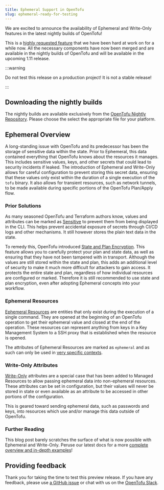 ```yaml
---
title: Ephemeral Support in OpenTofu
slug: ephemeral-ready-for-testing
---
```


We are excited to announce the availability of Ephemeral and Write-Only features in the latest nightly builds of OpenTofu!

This is a [highly requested feature](https://github.com/opentofu/opentofu/issues/1996) that we have been hard at work on for a while now. All the necessary components have now been merged and are available in the nightly builds of OpenTofu and will be available in the upcoming 1.11 release.

:::warning

Do not test this release on a production project! It is not a stable release!

:::

## Downloading the nightly builds

The nightly builds are available exclusively from the [OpenTofu Nightly Repository](https://nightlies.opentofu.org/nightlies/). Please choose the select the appropriate file for your platform.

## Ephemeral Overview

A long-standing issue with OpenTofu and its predecessor has been the storage of sensitive data within the state. Prior to Ephemeral, this data contained everything that OpenTofu knows about the resources it manages. This includes sensitive values, keys, and other secrets that could lead to security incidents if leaked. The introduction of Ephemeral and Write-Only allows for careful configuration to prevent storing this secret data, ensuring that these values only exist within the duration of a single execution of the `tofu` binary. It also allows for transient resources, such as network tunnels, to be made available during specific portions of the OpenTofu Plan/Apply flow.

### Prior Solutions

As many seasoned OpenTofu and Terraform authors know, values and attributes can be marked as [Sensitive](/docs/language/functions/sensitive/) to prevent them from being displayed in the CLI. This helps prevent accidental exposure of secrets through CI/CD logs and other mechanisms. It still however stores the plain text data in the state.

To remedy this, OpenTofu introduced [State and Plan Encryption](/docs/language/state/encryption/). This feature allows you to carefully protect your plan and state data, as well as ensuring that they have not been tampered with in transport. Although the values are still stored within the state and plan, this adds an additional level of security to make it much more difficult for attackers to gain access. It protects the entire state and plan, regardless of how individual resources are configured or marked. Therefore it is still recommended to use state and plan encryption, even after adopting Ephemeral concepts into your workflow.

### Ephemeral Resources

[Ephemeral Resources](/docs/main/language/ephemerality/ephemeral-resources/) are entities that only exist during the execution of a single command. They are opened at the beginning of an OpenTofu operation to get their ephemeral value and closed at the end of the operation. These resources can represent anything from keys in a Key Management System to a SSH proxy that is established when the resource is opened.

The attributes of Ephemeral Resources are marked as `ephemeral` and as such can only be used in [very specific contexts](/docs/main/language/ephemerality/ephemeral-resources/).

### Write-Only Attributes

[Write-Only](/docs/main/language/ephemerality/write-only-attributes/) attributes are a special case that has been added to Managed Resources to allow passing ephemeral data into non-ephemeral resources. These attributes can be set in configuration, but their values will never be stored in state or even available as an attribute to be accessed in other portions of the configuration.

This is geared toward sending ephemeral data, such as passwords and keys, into resources which use and/or manage this data outside of OpenTofu.


### Further Reading

This blog post barely scratches the surface of what is now possible with Ephemeral and Write-Only.  Peruse our latest docs for a more [complete overview and in-depth examples](/docs/main/language/ephemerality/)!

## Providing feedback

Thank you for taking the time to test this preview release. If you have any feedback, please use [a GitHub issue](https://github.com/opentofu/opentofu/issues/new/choose) or chat with us on the [OpenTofu Slack](https://opentofu.org/slack/).
